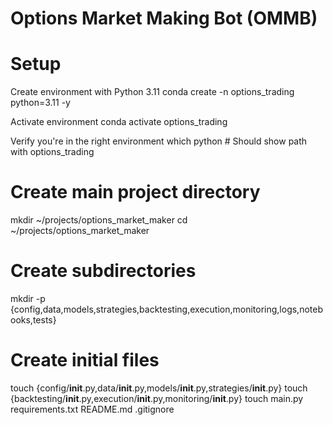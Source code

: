 # Options Market Making Bot (OMMB)

# Setup

Create environment with Python 3.11
conda create -n options_trading python=3.11 -y

Activate environment
conda activate options_trading

Verify you're in the right environment
which python  # Should show path with options_trading

# Create main project directory
mkdir ~/projects/options_market_maker
cd ~/projects/options_market_maker

# Create subdirectories
mkdir -p {config,data,models,strategies,backtesting,execution,monitoring,logs,notebooks,tests}

# Create initial files
touch {config/__init__.py,data/__init__.py,models/__init__.py,strategies/__init__.py}
touch {backtesting/__init__.py,execution/__init__.py,monitoring/__init__.py}
touch main.py requirements.txt README.md .gitignore
